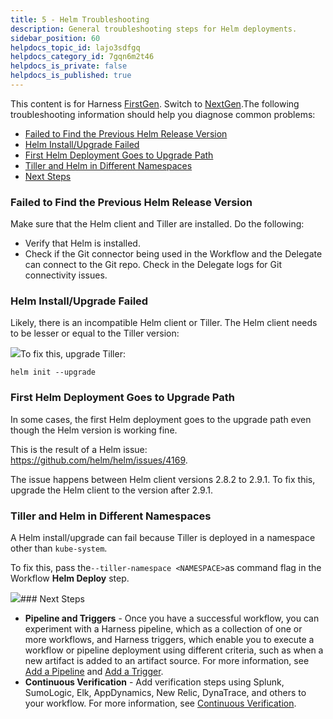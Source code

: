 ```yaml
---
title: 5 - Helm Troubleshooting
description: General troubleshooting steps for Helm deployments.
sidebar_position: 60
helpdocs_topic_id: lajo3sdfgq
helpdocs_category_id: 7gqn6m2t46
helpdocs_is_private: false
helpdocs_is_published: true
---
```


This content is for Harness [FirstGen](/article/1fjmm4by22). Switch to [NextGen](/article/lbhf2h71at).The following troubleshooting information should help you diagnose common problems:

* [Failed to Find the Previous Helm Release Version](https://docs.harness.io/article/lajo3sdfgq-5-helm-troubleshooting#failed_to_find_the_previous_helm_release_version)
* [Helm Install/Upgrade Failed](https://docs.harness.io/article/lajo3sdfgq-5-helm-troubleshooting#helm_install_upgrade_failed)
* [First Helm Deployment Goes to Upgrade Path](https://docs.harness.io/article/lajo3sdfgq-5-helm-troubleshooting#first_helm_deployment_goes_to_upgrade_path)
* [Tiller and Helm in Different Namespaces](https://docs.harness.io/article/lajo3sdfgq-5-helm-troubleshooting#tiller_and_helm_in_different_namespaces)
* [Next Steps](https://docs.harness.io/article/lajo3sdfgq-5-helm-troubleshooting#next_steps)

### Failed to Find the Previous Helm Release Version

Make sure that the Helm client and Tiller are installed. Do the following:

* Verify that Helm is installed.
* Check if the Git connector being used in the Workflow and the Delegate can connect to the Git repo. Check in the Delegate logs for Git connectivity issues.

### Helm Install/Upgrade Failed

Likely, there is an incompatible Helm client or Tiller. The Helm client needs to be lesser or equal to the Tiller version:

![](https://files.helpdocs.io/kw8ldg1itf/articles/zmrvylwqds/1553543763944/image.png)To fix this, upgrade Tiller:

`helm init --upgrade`

### First Helm Deployment Goes to Upgrade Path

In some cases, the first Helm deployment goes to the upgrade path even though the Helm version is working fine.

This is the result of a Helm issue: <https://github.com/helm/helm/issues/4169>.

The issue happens between Helm client versions 2.8.2 to 2.9.1. To fix this, upgrade the Helm client to the version after 2.9.1.

### Tiller and Helm in Different Namespaces

A Helm install/upgrade can fail because Tiller is deployed in a namespace other than `kube-system`.

To fix this, pass the`--tiller-namespace <NAMESPACE>`as command flag in the Workflow **Helm Deploy** step.

![](https://files.helpdocs.io/kw8ldg1itf/articles/lajo3sdfgq/1580245000966/image.png)### Next Steps

* **Pipeline and Triggers** - Once you have a successful workflow, you can experiment with a Harness pipeline, which as a collection of one or more workflows, and Harness triggers, which enable you to execute a workflow or pipeline deployment using different criteria, such as when a new artifact is added to an artifact source. For more information, see [Add a Pipeline](/article/zc1u96u6uj-pipeline-configuration) and [Add a Trigger](/article/xerirloz9a-add-a-trigger-2).
* **Continuous Verification** - Add verification steps using Splunk, SumoLogic, Elk, AppDynamics, New Relic, DynaTrace, and others to your workflow. For more information, see [Continuous Verification](/article/myw4h9u05l-verification-providers-list).

